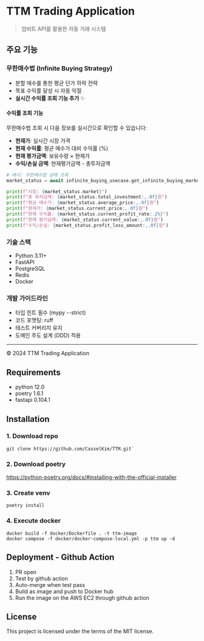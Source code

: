 # TTM Trading Application

> 업비트 API를 활용한 자동 거래 시스템

## 주요 기능

### 무한매수법 (Infinite Buying Strategy)
- 분할 매수를 통한 평균 단가 하락 전략
- 목표 수익률 달성 시 자동 익절
- **실시간 수익률 조회 기능 추가** ✨

#### 수익률 조회 기능
무한매수법 조회 시 다음 정보를 실시간으로 확인할 수 있습니다:
- **현재가**: 실시간 시장 가격
- **현재 수익률**: 평균 매수가 대비 수익률 (%)
- **현재 평가금액**: 보유수량 × 현재가
- **수익/손실 금액**: 현재평가금액 - 총투자금액

```python
# 예시: 무한매수법 상태 조회
market_status = await infinite_buying_usecase.get_infinite_buying_market_status("KRW-BTC")

print(f"시장: {market_status.market}")
print(f"총 투자금액: {market_status.total_investment:,.0f}원")
print(f"평균 매수가: {market_status.average_price:,.0f}원")
print(f"현재가: {market_status.current_price:,.0f}원")
print(f"현재 수익률: {market_status.current_profit_rate:.2%}")
print(f"현재 평가금액: {market_status.current_value:,.0f}원")
print(f"수익/손실: {market_status.profit_loss_amount:,.0f}원")
```

### 기술 스택
- Python 3.11+
- FastAPI
- PostgreSQL
- Redis
- Docker

### 개발 가이드라인
- 타입 힌트 필수 (mypy --strict)
- 코드 포맷팅: ruff
- 테스트 커버리지 유지
- 도메인 주도 설계 (DDD) 적용

---

© 2024 TTM Trading Application

## Requirements
- python 12.0
- poetry 1.6.1
- fastapi 0.104.1


## Installation
### 1. Download repo
```
git clone https://github.com/CasselKim/TTM.git`
```

### 2. Download poetry
https://python-poetry.org/docs/#installing-with-the-official-installer

### 3. Create venv
```
poetry install
```

### 4. Execute docker
```
docker build -f docker/Dockerfile . -t ttm-image
docker compose -f docker/docker-compose-local.yml -p ttm up -d
```

## Deployment - Github Action
1. PR open
2. Test by github action
3. Auto-merge when test pass
4. Build as image and push to Docker hub
5. Run the image on the AWS EC2 through github action

## License
This project is licensed under the terms of the MIT license.
